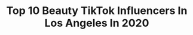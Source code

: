 ---
title: Top 10 Beauty TikTok Influencers In Los Angeles In 2020
description: >-
  Find top beauty TikTok influencers in Los Angeles in 2020. Most popular hashtags: #beauty #coronavirus #covid19 #boredathome.
platform: TikTok
profiles:
  - username: "ohmymisty"
    fullname: >-
      OhMyMisty
    location: "United States"
    followers: 21030
    engagement: 851
    commentsToLikes: 0.022297
    id: ck910ldl0i3800j78j62wqqka
    verified: false
    hashtags: "#asiangirl, #asiancheck, #inthehouseparty, #selfies"
  - username: "sonagasparian_"
    fullname: >-
      SonaGasparian
    location: "United States"
    followers: 154185
    engagement: 518
    commentsToLikes: 0.009755
    id: ck7znzfn1gcnz0j78g6c0voll
    verified: true
    hashtags: "#beauty, #tonguechallenge, #coronavirus, #whoeverhas"
  - username: "russiaancream"
    fullname: >-
      russian cream
    location: "United States"
    followers: 13297
    engagement: 1062
    commentsToLikes: 0.022366
    id: ck9aaylbqmlmx0j78f0wepbvx
    verified: false
    hashtags: "#outfit, #petlife, #cute, #ownthecurve"
  - username: "bergerweverything"
    fullname: >-
      Berger w Everything
    location: "United States"
    followers: 55006
    engagement: 594
    commentsToLikes: 0.010883
    id: ck9k2mmu7kw730j7842lfmx0k
    verified: false
    hashtags: "#dance, #makeup, #harrypotter, #trick"
  - username: "adrianxortiz"
    fullname: >-
      Adrian
    location: "United States"
    followers: 1535939
    engagement: 2916
    commentsToLikes: 0.055293
    id: ck7zohnffk4us0j78gnmsjcph
    verified: false
    hashtags: "#beauty, #stepchickens, #filipino, #boys"
  - username: "mireyarios"
    fullname: >-
      Mireya Rios 
    location: "United States"
    followers: 479684
    engagement: 1877
    commentsToLikes: 0.013993
    id: ck7zp0w2emyx00j78gurb6lcg
    verified: true
    hashtags: "#coolgirl, #esportsforall, #peppermint, #asmrtrigger"
  - username: "maryamadiyeva_pho"
    fullname: >-
      maryamadiyeva_photog
    location: "United States"
    followers: 24340
    engagement: 1765
    commentsToLikes: 0.007295
    id: ck92t5ve3ggck0j78h0azjfov
    verified: false
    hashtags: "#boobs, #spacethings, #lilac, #newborn"
  - username: "sophhirose"
    fullname: >-
      Sophie 
    location: "United States"
    followers: 30457
    engagement: 582
    commentsToLikes: 0.057516
    id: cka106q82ie6m0i780x8g8gml
    verified: false
    hashtags: "#faketan, #instagram, #grwm, #exercise"
  - username: "kimmymichellee"
    fullname: >-
      Kimberly
    location: "United States"
    followers: 8441
    engagement: 361
    commentsToLikes: 0.042794
    id: ckamiaooojes70i787fk5231e
    verified: false
    hashtags: "#selflove, #electricitygame, #savageremix, #greenscreen"
  - username: "joshuacparker"
    fullname: >-
      Joshua C. Parker
    location: "United States"
    followers: 30150
    engagement: 504
    commentsToLikes: 0.027016
    id: ck9v6cqyu1qvl0j781c8wqv9e
    verified: false
    hashtags: "#30andover, #donothing, #slave4uchallenge, #jlosuperbowlchallenge"
---